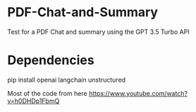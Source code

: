 # PDF-Chat-and-Summary
Test for a PDF Chat and summary using the GPT 3.5 Turbo API

# Dependencies
pip install openai langchain unstructured

Most of the code from here https://www.youtube.com/watch?v=h0DHDp1FbmQ
